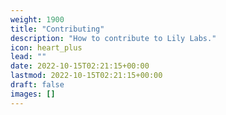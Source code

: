 ```yaml
---
weight: 1900
title: "Contributing"
description: "How to contribute to Lily Labs."
icon: heart_plus
lead: ""
date: 2022-10-15T02:21:15+00:00
lastmod: 2022-10-15T02:21:15+00:00
draft: false
images: []
---
```

